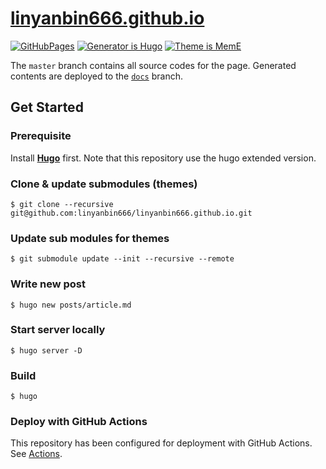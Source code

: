 # [linyanbin666.github.io](https://linyanbin666.github.io/)

[![GitHubPages](https://github.com/linyanbin666/linyanbin666.github.io/workflows/build/badge.svg)](https://github.com/linyanbin666/linyanbin666.github.io/actions)
[![Generator is Hugo](https://img.shields.io/badge/Generator-Hugo-ff4088?&logo=hugo)](https://github.com/gohugoio/hugo)
[![Theme is MemE](https://img.shields.io/badge/Theme-MemE-2a6df4)](https://github.com/reuixiy/hugo-theme-meme)

The `master` branch contains all source codes for the page. Generated contents are deployed to the [`docs`](https://github.com/linyanbin666/linyanbin666.github.io//tree/docs) branch.

## Get Started

### Prerequisite

Install [**Hugo**](https://github.com/gohugoio/hugo/) first. Note that this repository use the hugo extended version.

### Clone & update submodules (themes)

```
$ git clone --recursive git@github.com:linyanbin666/linyanbin666.github.io.git
```

### Update sub modules for themes

```
$ git submodule update --init --recursive --remote
```

### Write new post

```
$ hugo new posts/article.md
```

### Start server locally

```
$ hugo server -D
```
    
### Build

```
$ hugo
```

### Deploy with GitHub Actions

This repository has been configured for deployment with GitHub Actions. See [Actions](https://github.com/linyanbin666/linyanbin666.github.io/actions).
